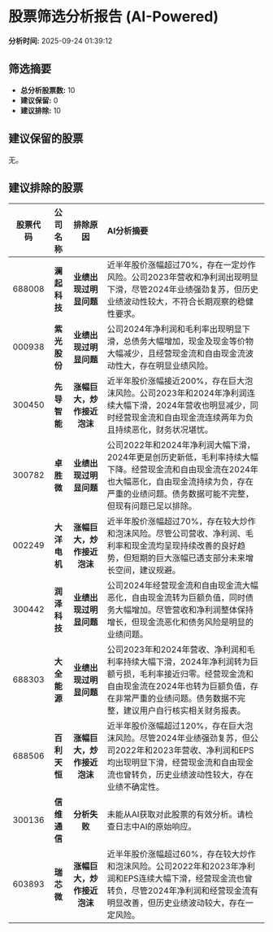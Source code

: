 # 股票筛选分析报告 (AI-Powered)

**分析时间:** 2025-09-24 01:39:12

## 筛选摘要

- **总分析股票数:** 10
- **建议保留:** 0
- **建议排除:** 10

## 建议保留的股票

无。


## 建议排除的股票

| 股票代码 | 公司名称 | 排除原因 | AI分析摘要 |
|:---:|:---:|:---:|:---|
| 688008 | **澜起科技** | **业绩出现过明显问题** | 近半年股价涨幅超过70%，存在一定炒作风险。公司2023年营收和净利润出现明显下滑，尽管2024年业绩强劲复苏，但历史业绩波动性较大，不符合长期观察的稳健性要求。 |
| 000938 | **紫光股份** | **业绩出现过明显问题** | 公司2024年净利润和毛利率出现明显下滑，总债务大幅增加，现金及现金等价物大幅减少，且经营现金流和自由现金流波动性大，存在明显业绩风险。 |
| 300450 | **先导智能** | **涨幅巨大，炒作接近泡沫** | 近半年股价涨幅接近200%，存在巨大泡沫风险。公司2023年和2024年净利润连续大幅下滑，2024年营收也明显减少，同时经营现金流和自由现金流连续两年为负且持续恶化，财务状况堪忧。 |
| 300782 | **卓胜微** | **业绩出现过明显问题** | 公司2022年和2024年净利润大幅下滑，2024年更是创历史新低，毛利率持续大幅下降。经营现金流和自由现金流在2024年也大幅恶化，自由现金流持续为负，存在严重的业绩问题。债务数据可能不完整，但现有问题已足以排除。 |
| 002249 | **大洋电机** | **涨幅巨大，炒作接近泡沫** | 近半年股价涨幅超过70%，存在较大炒作和泡沫风险。尽管公司营收、净利润、毛利率和现金流均呈现持续改善的良好趋势，但短期的巨大涨幅已透支部分未来增长空间，建议规避。 |
| 300442 | **润泽科技** | **业绩出现过明显问题** | 公司2024年经营现金流和自由现金流大幅恶化，自由现金流转为巨额负值，同时债务大幅增加。尽管营收和净利润整体保持增长，但现金流恶化和债务风险是明显的业绩问题。 |
| 688303 | **大全能源** | **业绩出现过明显问题** | 公司2023年和2024年营收、净利润和毛利率持续大幅下滑，2024年净利润转为巨额亏损，毛利率接近归零。经营现金流和自由现金流在2024年也转为巨额负值，存在非常严重的业绩问题。债务数据不完整，建议用户自行核实相关财务报表。 |
| 688506 | **百利天恒** | **涨幅巨大，炒作接近泡沫** | 近半年股价涨幅超过120%，存在巨大泡沫风险。尽管2024年业绩强劲复苏，但公司2022年和2023年营收、净利润和EPS均出现明显下滑，经营现金流和自由现金流也曾转负，历史业绩波动性较大，存在业绩不确定性。 |
| 300136 | **信维通信** | **分析失败** | 未能从AI获取对此股票的有效分析。请检查日志中AI的原始响应。 |
| 603893 | **瑞芯微** | **涨幅巨大，炒作接近泡沫** | 近半年股价涨幅超过60%，存在较大炒作和泡沫风险。公司2022年和2023年净利润和EPS连续大幅下滑，经营现金流也曾转负，尽管2024年净利润和经营现金流有明显改善，但历史业绩波动较大，存在一定风险。 |
